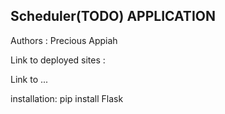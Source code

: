 ## Scheduler(TODO) APPLICATION 

Authors : Precious Appiah

Link to deployed sites :

Link to ...

installation: pip install Flask 
